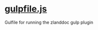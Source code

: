 

<!-- Start gulpfile.js -->

# [gulpfile.js](gulpfile.js)  

Gulfile for running the zlanddoc gulp plugin

<!-- End gulpfile.js -->


